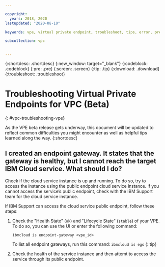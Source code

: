 ```yaml
---

copyright:
  years: 2018, 2020
lastupdated: "2020-08-10"

keywords: vpe, virtual private endpoint, troubleshoot, tips, error, problem, debug

subcollection: vpc


---
```


{:shortdesc: .shortdesc}
{:new_window: target="_blank"}
{:codeblock: .codeblock}
{:pre: .pre}
{:screen: .screen}
{:tip: .tip}
{:download: .download}
{:troubleshoot: .troubleshoot}

# Troubleshooting Virtual Private Endpoints for VPC (Beta)
{: #vpc-troubleshooting-vpe}

As the VPE beta release gets underway, this document will be updated to reflect common difficulties you might encounter as well as helpful tips learned along the way.
{:shortdesc}

## I created an endpoint gateway. It states that the gateway is healthy, but I cannot reach the target IBM Cloud service. What should I do?

Check if the cloud service instance is up and running. To do so, try to access the instance using the public endpoint cloud service instance. If you cannot access the service’s public endpoint, check with the IBM Support team for the cloud service instance.

If IBM Support can access the cloud service public endpoint, follow these steps:  

1. Check the "Health State" (`ok`) and "Lifecycle State" (`stable`) of your VPE. To do so, you can use the UI or enter the following command:

   ```
   ibmcloud is endpoint-gateway <vpe_id>
   ```

   To list all endpoint gateways, run this command: `ibmcloud is egs`
   {: tip}

2. Check the health of the service instance and then attemt to access the service through its public endpoint.
